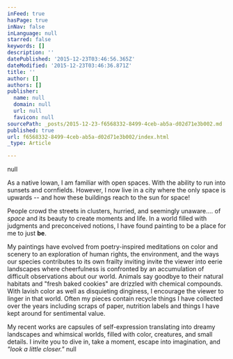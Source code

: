 ```yaml
---
inFeed: true
hasPage: true
inNav: false
inLanguage: null
starred: false
keywords: []
description: ''
datePublished: '2015-12-23T03:46:56.365Z'
dateModified: '2015-12-23T03:46:36.871Z'
title: ''
author: []
authors: []
publisher:
  name: null
  domain: null
  url: null
  favicon: null
sourcePath: _posts/2015-12-23-f6568332-8499-4ceb-ab5a-d02d71e3b002.md
published: true
url: f6568332-8499-4ceb-ab5a-d02d71e3b002/index.html
_type: Article

---
```

null

As a native Iowan, I am familiar with open spaces. With the ability to run into sunsets and cornfields. However, I now live in a city where the only space is upwards -- and how these buildings reach to the sun for space!

People crowd the streets in clusters, hurried, and seemingly unaware.... of _space_ and its beauty to create moments and life. In a world filled with judgments and preconceived notions, I have found painting to be a place for me to just **be**. 

My paintings have evolved from poetry-inspired meditations on color and scenery to an exploration of human rights, the environment, and the ways our species contributes to its own frailty inviting invite the viewer into eerie landscapes where cheerfulness is confronted by an accumulation of difficult observations about our world. Animals say goodbye to their natural habitats and "fresh baked cookies" are drizzled with chemical compounds. With lavish color as well as disquieting dinginess, I encourage the viewer to linger in that world. Often my pieces contain recycle things I have collected over the years including scraps of paper, nutrition labels and things I have kept around for sentimental value. 

My recent works are capsules of self-expression translating into dreamy landscapes and whimsical worlds, filled with color, creatures, and small details. I invite you to dive in, take a moment, escape into imagination, and _"look a little closer."_
null